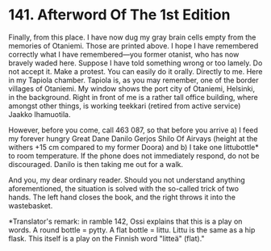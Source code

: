 


    
# 141. Afterword Of The 1st Edition

Finally, from this place. I have now dug my gray brain cells empty from the memories of Otaniemi. Those are printed above. I hope I have remembered correctly what I have remembered—you former otanist, who has now bravely waded here. Suppose I have told something wrong or too lamely. Do not accept it. Make a protest. You can easily do it orally. Directly to me. Here in my Tapiola chamber. Tapiola is, as you may remember, one of the border villages of Otaniemi. My window shows the port city of Otaniemi, Helsinki, in the background. Right in front of me is a rather tall office building, where amongst other things, is working teekkari (retired from active service) Jaakko Ihamuotila.

However, before you come, call 463 087, so that before you arrive a) I feed my forever hungry Great Dane Danilo Gerjos Shilo Of Airvays (height at the withers +15 cm compared to my former Doora) and b) I take one littubottle\* to room temperature. If the phone does not immediately respond, do not be discouraged. Danilo is then taking me out for a walk.

And you, my dear ordinary reader. Should you not understand anything aforementioned, the situation is solved with the so-called trick of two hands. The left hand closes the book, and the right throws it into the wastebasket.

\*Translator's remark: in ramble 142, Ossi explains that this is a play on words. A round bottle = pytty. A flat bottle = littu. Littu is the same as a hip flask. This itself is a play on the Finnish word "litteä" (flat)."
